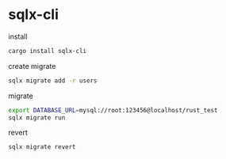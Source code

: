 # sqlx-cli

install

```bash
cargo install sqlx-cli
```

create migrate

```bash
sqlx migrate add -r users
```

migrate

```bash
export DATABASE_URL=mysql://root:123456@localhost/rust_test
sqlx migrate run
```

revert

```bash
sqlx migrate revert
```
